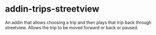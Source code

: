 # addin-trips-streetview
An addin that allows choosing a trip and then plays that trip back through streetview. Allows the trip to be moved forward or back or paused. 
